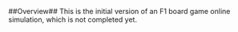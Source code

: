 ##Overview##
This is the initial version of an F1 board game online simulation, which is not completed yet.

